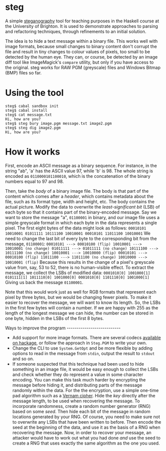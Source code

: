 steg
====

A simple [steganography](http://en.wikipedia.org/wiki/Steganography)
tool for teaching purposes in the Haskell course at the University of
Brighton. It is used to demonstrate approaches to parsing and
refactoring techniques, through refinements to an initial solution.

The idea is to hide a text message within a binary file. This works
well with image formats, because small changes to binary content don't
corrupt the file and result in tiny changes to colour values of
pixels, too small to be detected by the human eye. They can, or
course, be detected by an image diff tool like ImageMagick's `compare`
utility, but only if you have access to the original. steg works for
RAW PGM (greyscale) files and Windows Bitmap (BMP) files so far.

Using the tool
==============

````
steg$ cabal sandbox init
steg$ cabal install
steg$ cat message.txt
Hi, how are you?
steg$ steg bury image.pgm message.txt image2.pgm
steg$ steg dig image2.pgm
Hi, how are you?
````
How it works
============

First, encode an ASCII message as a binary sequence. For instance, in
the string "ab", 'a' has the ASCII value 97, while 'b' is 98. The
whole string is encoded as `0110000101100010`, which is the
concatenation of the binary numbers equal to 97 and 98.

Then, take the *body* of a binary image file. The body is that part of
the content which comes after a *header*, which contains metadata
about the file, such as its format type, width and height, etc. The
body contains the actual picture. Modify the data to overwrite the
*least-significant bit* (LSB) of each byte so that it contains part of
the binary-encoded message. Say we want to store the message "a",
`01100001` in binary, and our image file uses a simple greyscale
format in which each byte in the data represents a single pixel. The
first eight bytes of the data might look as follows: ```` 00010101
10010001 01011111 10111100 10010001 00010101 11011100 10010001 ```` We
need to change the last bit of every byte to the corresponding bit
from the message, `01100001`: ```` 00010101 ---> 00010100 (flip)
10010001 ---> 10010001 (no change) 01011111 ---> 01011111 (no change)
10111100 ---> 10111100 (no change) 10010001 ---> 10010000 (flip)
00010101 ---> 00010100 (flip) 11011100 ---> 11011100 (no change)
10010000 ---> 10010001 (flip) ```` Because this results in the change
of a pixel's greyscale value from, say, 53 to 52, there is no
human-visible effect. To extract the message, we collect the LSBs of
modified data: ```` 0001010[0] 1001000[1] 0101111[1] 1011110[0]
1001000[0] 0001010[0] 1101110[0] 1001000[1] ```` Giving us back the
message `01100001`.

Note that this would work just as well for RGB formats that represent
each pixel by three bytes, but we would be changing fewer pixels. To
make it easier to recover the message, we will want to know its
length. So, the LSBs in the first few bytes will contain a number. If
we are happy with 255 as the length of the longest message we can
hide, the number can be stored in one byte, hidden in the LSBs of the
first 8 bytes.

Ways to improve the program ---------------------------

* Add support for more image formats. There are several codecs
  [available on hackage](https://hackage.haskell.org/packages/#cat:Codec),
  or follow the approach in `Steg.PGM` to write your own.
* Change the CLI to use `System.GetOpt` and be more flexible by adding
  options to read in the message from `stdin`, output the result to
  `stdout` and so on.
* If someone suspected that this technique had been used to hide
  something in an image file, it would be easy enough to collect the
  LSBs and check whether they do represent a value in some character
  encoding. You can make this task much harder by encrypting the
  message before hiding it, and distributing parts of the message
  randomly within the data. For the the encryption, use a simple
  one-time pad algorithm such as a
  [Vernam cipher](http://mess.ninjalith.com/cs/stream_ciphers). Hide
  the *key* directly after the message length, to be used when
  recovering the message. To incorporate randomness, create a random
  number generator (RNG) based on some *seed*. Then hide each bit of
  the message in random locations generated by your RNG. Of course,
  you need to make sure not to overwrite any LSBs that have been
  written to before. Then encode the seed at the beginning of the
  data, and use it as the basis of a RNG when recovering the
  message. Now, in order to recover your message, an attacker would
  have to work out what you had done *and* use the seed to create a
  RNG that uses exactly the same algorithm as the one you used.
